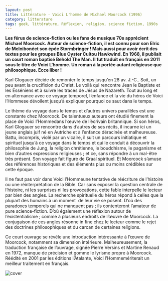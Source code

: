 ```yaml
---
layout: post
title: Littérature - Voici L'homme de Michael Moorcock (1996)
category: litterature
tags: geek, littérature, Réflexion, religion, science fiction, 1990s
---
```


**Les férus de science-fiction ou les fans de musique 70s apprécient Michael Moorcock. Auteur de science-fiction, il est connu pour son Elric de Melnibonéet son épée Stormbringer ! Mais aussi pour avoir écrit des textes pour les groupes Blue Oyster Cultou Hawkwind. En 1968, il publiait un court roman baptisé Behold The Man. Il fut traduit en français en 2011 sous le titre de Voici L’homme. Un roman à la portée autant religieuse que philosophique. Ecce liber !**

Karl Glogauer décide de remonter le temps jusqu’en 28 av. J.-C.. Soit, un peu avant la crucifixion du Christ. Le voilà qui rencontre Jean le Baptiste et les Esséniens et à suivre les traces de Jésus de Nazareth. Tout au long et en alternance avec ce voyage temporel, l’enfance et la vie du héros de Voici l’Hommese dévoilent jusqu’à expliquer pourquoi ce saut dans le temps.

Le thème du voyage dans le temps et d’autres univers parallèles est une constante chez Moorcock. De talentueux auteurs ont étudié finement la place de Voici l’Hommedans l’œuvre de l’écrivain britannique. Si son héros, Karl Glogauer se rencontre dans d’autres de ses récits, il incarne ici un jeune anglais juif né en Autriche et à l’enfance déracinée et malheureuse. Battu, incompris, violé par un vicaire, il suit un parcours initiatique et spirituel jusqu’à ce voyage dans le temps et qui le conduit à découvrir la philosophie de Jung, la religion chrétienne, le bouddhisme, le paganisme et bien d’autres expressions religieuses ; et ce, sans répondre à un mal-être très présent. Son voyage fait figure de Graal spirituel. Et Moorcock s’amuse des références historiques et des éléments plus ou moins crédibles sur cette époque.

Il ne faut pas voir dans Voici l’Hommeune tentative de réécriture de l’histoire ou une réinterprétation de la Bible. Car sans exposer la question centrale de l’histoire, ni les surprises ni les provocations, cette fable interpelle le lecteur par bien des angles. La recherche spirituelle du héros répond à celles que la plupart des humains à un moment  de leur vie se posent. D’où des paradoxes temporels qui ne manquent pas ; ils contenteront l’amateur de pure science-fiction. D’où également une réflexion autour de l’existentialisme ; comme à plusieurs endroits de l’œuvre de Moorcock. La conjugaison de ces angles résonne in fine chez le lecteur comme le rejet des doctrines philosophiques et du carcan de certaines religions.

Ce court ouvrage se révèle une introduction intéressante à l’œuvre de Moorcock, notamment sa dimension intérieure. Malheureusement, la traduction française de l’ouvrage, signée Pierre Versins et Martine Renaud en 1972, manque de précision et gomme le lyrisme propre à Moorcock. Réédité en 2001 par les éditions l’Atalante, Voici l’Hommemériterait un meilleur traitement en français.

![cover](https://filedn.eu/llqi9IBxlYouGRXYG2xlROb/img/2013/voicilhomme.jpg)
